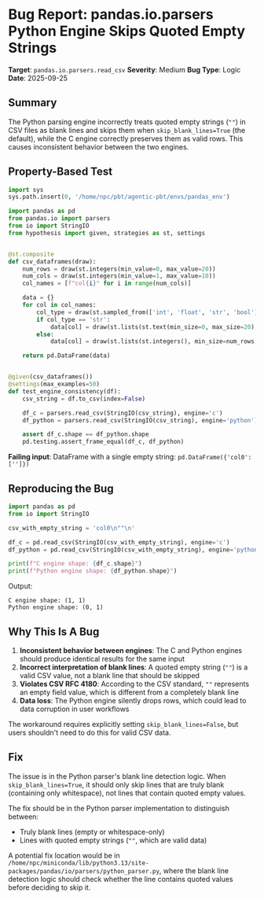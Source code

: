 # Bug Report: pandas.io.parsers Python Engine Skips Quoted Empty Strings

**Target**: `pandas.io.parsers.read_csv`
**Severity**: Medium
**Bug Type**: Logic
**Date**: 2025-09-25

## Summary

The Python parsing engine incorrectly treats quoted empty strings (`""`) in CSV files as blank lines and skips them when `skip_blank_lines=True` (the default), while the C engine correctly preserves them as valid rows. This causes inconsistent behavior between the two engines.

## Property-Based Test

```python
import sys
sys.path.insert(0, '/home/npc/pbt/agentic-pbt/envs/pandas_env')

import pandas as pd
from pandas.io import parsers
from io import StringIO
from hypothesis import given, strategies as st, settings


@st.composite
def csv_dataframes(draw):
    num_rows = draw(st.integers(min_value=0, max_value=20))
    num_cols = draw(st.integers(min_value=1, max_value=10))
    col_names = [f"col{i}" for i in range(num_cols)]

    data = {}
    for col in col_names:
        col_type = draw(st.sampled_from(['int', 'float', 'str', 'bool']))
        if col_type == 'str':
            data[col] = draw(st.lists(st.text(min_size=0, max_size=20), min_size=num_rows, max_size=num_rows))
        else:
            data[col] = draw(st.lists(st.integers(), min_size=num_rows, max_size=num_rows))

    return pd.DataFrame(data)


@given(csv_dataframes())
@settings(max_examples=50)
def test_engine_consistency(df):
    csv_string = df.to_csv(index=False)

    df_c = parsers.read_csv(StringIO(csv_string), engine='c')
    df_python = parsers.read_csv(StringIO(csv_string), engine='python')

    assert df_c.shape == df_python.shape
    pd.testing.assert_frame_equal(df_c, df_python)
```

**Failing input**: DataFrame with a single empty string: `pd.DataFrame({'col0': ['']})`

## Reproducing the Bug

```python
import pandas as pd
from io import StringIO

csv_with_empty_string = 'col0\n""\n'

df_c = pd.read_csv(StringIO(csv_with_empty_string), engine='c')
df_python = pd.read_csv(StringIO(csv_with_empty_string), engine='python')

print(f"C engine shape: {df_c.shape}")
print(f"Python engine shape: {df_python.shape}")
```

Output:
```
C engine shape: (1, 1)
Python engine shape: (0, 1)
```

## Why This Is A Bug

1. **Inconsistent behavior between engines**: The C and Python engines should produce identical results for the same input
2. **Incorrect interpretation of blank lines**: A quoted empty string (`""`) is a valid CSV value, not a blank line that should be skipped
3. **Violates CSV RFC 4180**: According to the CSV standard, `""` represents an empty field value, which is different from a completely blank line
4. **Data loss**: The Python engine silently drops rows, which could lead to data corruption in user workflows

The workaround requires explicitly setting `skip_blank_lines=False`, but users shouldn't need to do this for valid CSV data.

## Fix

The issue is in the Python parser's blank line detection logic. When `skip_blank_lines=True`, it should only skip lines that are truly blank (containing only whitespace), not lines that contain quoted empty values.

The fix should be in the Python parser implementation to distinguish between:
- Truly blank lines (empty or whitespace-only)
- Lines with quoted empty strings (`""`, which are valid data)

A potential fix location would be in `/home/npc/miniconda/lib/python3.13/site-packages/pandas/io/parsers/python_parser.py`, where the blank line detection logic should check whether the line contains quoted values before deciding to skip it.